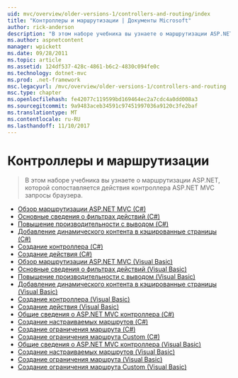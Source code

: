 ```yaml
---
uid: mvc/overview/older-versions-1/controllers-and-routing/index
title: "Контроллеры и маршрутизации | Документы Microsoft"
author: rick-anderson
description: "В этом наборе учебника вы узнаете о маршрутизации ASP.NET, которой сопоставляется действия контроллера ASP.NET MVC запросы браузера."
ms.author: aspnetcontent
manager: wpickett
ms.date: 09/28/2011
ms.topic: article
ms.assetid: 124df537-428c-4861-b6c2-4830c094fe0c
ms.technology: dotnet-mvc
ms.prod: .net-framework
msc.legacyurl: /mvc/overview/older-versions-1/controllers-and-routing
msc.type: chapter
ms.openlocfilehash: fe42077c119599bd169464ec2a7cdc4a0dd008a3
ms.sourcegitcommit: 9a9483aceb34591c97451997036a9120c3fe2baf
ms.translationtype: MT
ms.contentlocale: ru-RU
ms.lasthandoff: 11/10/2017
---
```

<a name="controllers-and-routing"></a>Контроллеры и маршрутизации
====================
> В этом наборе учебника вы узнаете о маршрутизации ASP.NET, которой сопоставляется действия контроллера ASP.NET MVC запросы браузера.


- [Обзор маршрутизации ASP.NET MVC (C#)](asp-net-mvc-routing-overview-cs.md)
- [Основные сведения о фильтрах действий (C#)](understanding-action-filters-cs.md)
- [Повышение производительности с выводом (C#)](improving-performance-with-output-caching-cs.md)
- [Добавление динамического контента в кэшированные страницы (C#)](adding-dynamic-content-to-a-cached-page-cs.md)
- [Создание контроллера (C#)](creating-a-controller-cs.md)
- [Создание действия (C#)](creating-an-action-cs.md)
- [Обзор маршрутизации ASP.NET MVC (Visual Basic)](asp-net-mvc-routing-overview-vb.md)
- [Основные сведения о фильтрах действий (Visual Basic)](understanding-action-filters-vb.md)
- [Повышение производительности с выводом (Visual Basic)](improving-performance-with-output-caching-vb.md)
- [Добавление динамического контента в кэшированные страницы (Visual Basic)](adding-dynamic-content-to-a-cached-page-vb.md)
- [Создание контроллера (Visual Basic)](creating-a-controller-vb.md)
- [Создание действия (Visual Basic)](creating-an-action-vb.md)
- [Общие сведения о ASP.NET MVC контроллера (C#)](aspnet-mvc-controllers-overview-cs.md)
- [Создание настраиваемых маршрутов (C#)](creating-custom-routes-cs.md)
- [Создание ограничения маршрута (C#)](creating-a-route-constraint-cs.md)
- [Создание ограничения маршрута Custom (C#)](creating-a-custom-route-constraint-cs.md)
- [Общие сведения о ASP.NET MVC контроллера (Visual Basic)](asp-net-mvc-controller-overview-vb.md)
- [Создание настраиваемых маршрутов (Visual Basic)](creating-custom-routes-vb.md)
- [Создание ограничения маршрута (Visual Basic)](creating-a-route-constraint-vb.md)
- [Создание ограничения маршрута Custom (Visual Basic)](creating-a-custom-route-constraint-vb.md)
